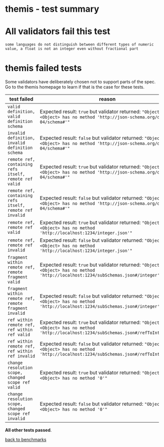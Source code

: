 # themis - test summary

# All validators fail this test

`some languages do not distinguish between different types of numeric value, a float is not an integer even without fractional part`


# themis failed tests

Some validators have deliberately chosen not to support parts of the spec. Go to the themis homepage to learn if
that is the case for these tests.

|test failed|reason
|-----------|------
|`valid definition, valid definition schema`|Expected result: `true` but validator returned: `"Object #<Object> has no method 'http://json-schema.org/draft-04/schema#'"`
|`invalid definition, invalid definition schema`|Expected result: `false` but validator returned: `"Object #<Object> has no method 'http://json-schema.org/draft-04/schema#'"`
|`remote ref, containing refs itself, remote ref valid`|Expected result: `true` but validator returned: `"Object #<Object> has no method 'http://json-schema.org/draft-04/schema#'"`
|`remote ref, containing refs itself, remote ref invalid`|Expected result: `false` but validator returned: `"Object #<Object> has no method 'http://json-schema.org/draft-04/schema#'"`
|`remote ref, remote ref valid`|Expected result: `true` but validator returned: `"Object #<Object> has no method 'http://localhost:1234/integer.json'"`
|`remote ref, remote ref invalid`|Expected result: `false` but validator returned: `"Object #<Object> has no method 'http://localhost:1234/integer.json'"`
|`fragment within remote ref, remote fragment valid`|Expected result: `true` but validator returned: `"Object #<Object> has no method 'http://localhost:1234/subSchemas.json#/integer'"`
|`fragment within remote ref, remote fragment invalid`|Expected result: `false` but validator returned: `"Object #<Object> has no method 'http://localhost:1234/subSchemas.json#/integer'"`
|`ref within remote ref, ref within ref valid`|Expected result: `true` but validator returned: `"Object #<Object> has no method 'http://localhost:1234/subSchemas.json#/refToInteger'"`
|`ref within remote ref, ref within ref invalid`|Expected result: `false` but validator returned: `"Object #<Object> has no method 'http://localhost:1234/subSchemas.json#/refToInteger'"`
|`change resolution scope, changed scope ref valid`|Expected result: `true` but validator returned: `"Object #<Object> has no method '0'"`
|`change resolution scope, changed scope ref invalid`|Expected result: `false` but validator returned: `"Object #<Object> has no method '0'"`

**All other tests passed**.

[back to benchmarks](https://github.com/Muscula/json-schema-benchmark)